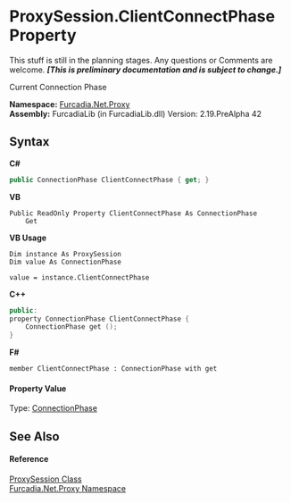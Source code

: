 # ProxySession.ClientConnectPhase Property 
This stuff is still in the planning stages. Any questions or Comments are welcome. _**\[This is preliminary documentation and is subject to change.\]**_

Current Connection Phase

**Namespace:**&nbsp;<a href="N_Furcadia_Net_Proxy">Furcadia.Net.Proxy</a><br />**Assembly:**&nbsp;FurcadiaLib (in FurcadiaLib.dll) Version: 2.19.PreAlpha 42

## Syntax

**C#**<br />
``` C#
public ConnectionPhase ClientConnectPhase { get; }
```

**VB**<br />
``` VB
Public ReadOnly Property ClientConnectPhase As ConnectionPhase
	Get
```

**VB Usage**<br />
``` VB Usage
Dim instance As ProxySession
Dim value As ConnectionPhase

value = instance.ClientConnectPhase

```

**C++**<br />
``` C++
public:
property ConnectionPhase ClientConnectPhase {
	ConnectionPhase get ();
}
```

**F#**<br />
``` F#
member ClientConnectPhase : ConnectionPhase with get

```


#### Property Value
Type: <a href="T_Furcadia_Net_ConnectionPhase">ConnectionPhase</a>

## See Also


#### Reference
<a href="T_Furcadia_Net_Proxy_ProxySession">ProxySession Class</a><br /><a href="N_Furcadia_Net_Proxy">Furcadia.Net.Proxy Namespace</a><br />